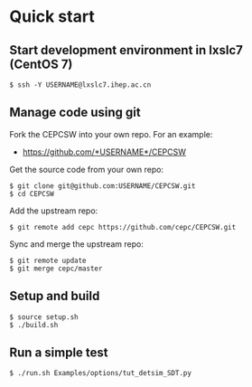 # Quick start

## Start development environment in lxslc7 (CentOS 7)

```
$ ssh -Y USERNAME@lxslc7.ihep.ac.cn
```

## Manage code using git

Fork the CEPCSW into your own repo. For an example:
* https://github.com/*USERNAME*/CEPCSW

Get the source code from your own repo:
```
$ git clone git@github.com:USERNAME/CEPCSW.git
$ cd CEPCSW
```

Add the upstream repo:
```
$ git remote add cepc https://github.com/cepc/CEPCSW.git
```

Sync and merge the upstream repo:
```
$ git remote update
$ git merge cepc/master
```

## Setup and build 

```
$ source setup.sh
$ ./build.sh
```

## Run a simple test

```
$ ./run.sh Examples/options/tut_detsim_SDT.py
```

